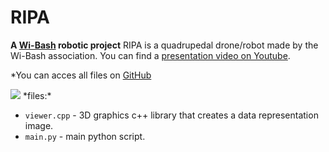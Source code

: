 # RIPA

**A [Wi-Bash](http://wi-bash.fr/) robotic project**
RIPA is a quadrupedal drone/robot made by the Wi-Bash association.
You can find a [presentation video on Youtube](https://www.youtube.com/watch?v=zH6hVi-mgt0).

\*You can acces all files on [GitHub](https://github.com/Iconejey/RIPA.git)

<img src="https://cdn.dribbble.com/users/2760451/screenshots/5667639/file-transfer.gif">
*files:*

- `viewer.cpp` - 3D graphics c++ library that creates a data representation image.
- `main.py` - main python script.
